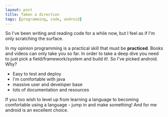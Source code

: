 ```yaml
---
layout: post
title: Taken a direction
tags: [programming, code, android]
---
```


So I've been writing and reading code for a while now, but I feel as if I'm only scratching the surface.

In my opinion programming is a practical skill that must be **practiced**. Books and videos can only take you so far.
In order to take a deep dive you need to just pick a field/framework/system and build it!. So I've picked android.
Why?
- Easy to test and deploy
- I'm comfortable with java
- massive user and developer base
- lots of documentation and resources

If you too wish to level up from learning a language to becoming comfortable using a language - jump in and make something!
And for me android is an excellent choice.
